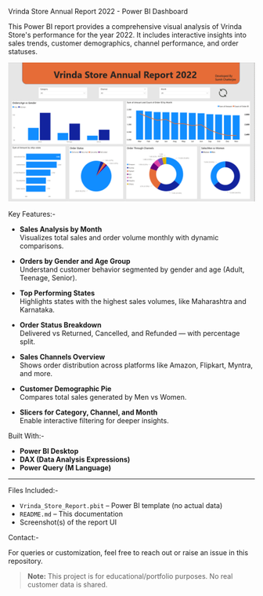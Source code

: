 Vrinda Store Annual Report 2022 - Power BI Dashboard

This Power BI report provides a comprehensive visual analysis of Vrinda Store's performance for the year 2022. It includes interactive insights into sales trends, customer demographics, channel performance, and order statuses.

![Dashboard Screenshot](https://github.com/sumitchatt10/Vrinda-Store-Dashboard_PowerBI/blob/main/Vrinda%20Store%20PowerBI.png)


Key Features:-

- **Sales Analysis by Month**  
  Visualizes total sales and order volume monthly with dynamic comparisons.

- **Orders by Gender and Age Group**  
  Understand customer behavior segmented by gender and age (Adult, Teenage, Senior).

- **Top Performing States**  
  Highlights states with the highest sales volumes, like Maharashtra and Karnataka.

- **Order Status Breakdown**  
  Delivered vs Returned, Cancelled, and Refunded — with percentage split.

- **Sales Channels Overview**  
  Shows order distribution across platforms like Amazon, Flipkart, Myntra, and more.

- **Customer Demographic Pie**  
  Compares total sales generated by Men vs Women.

- **Slicers for Category, Channel, and Month**  
  Enable interactive filtering for deeper insights.


Built With:-

- **Power BI Desktop**
- **DAX (Data Analysis Expressions)**
- **Power Query (M Language)**

---

Files Included:-

- `Vrinda_Store_Report.pbit` – Power BI template (no actual data)
- `README.md` – This documentation
- Screenshot(s) of the report UI

 Contact:-

For queries or customization, feel free to reach out or raise an issue in this repository.


> **Note:** This project is for educational/portfolio purposes. No real customer data is shared.

